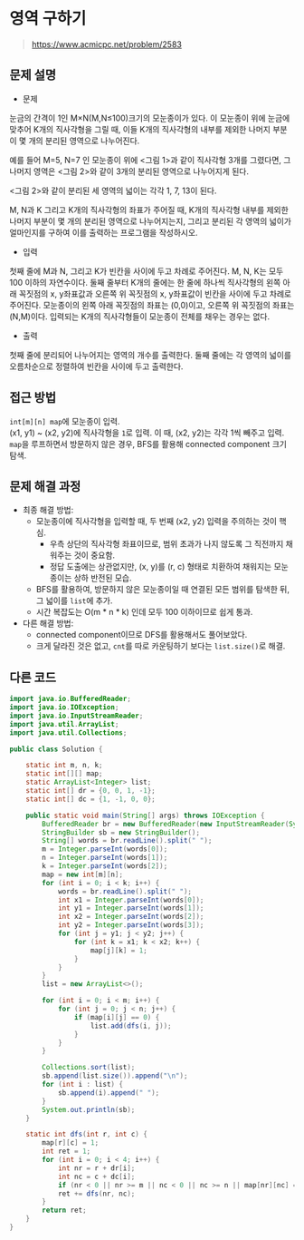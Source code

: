 # 영역 구하기

> https://www.acmicpc.net/problem/2583

## 문제 설명

- 문제

눈금의 간격이 1인 M×N(M,N≤100)크기의 모눈종이가 있다. 이 모눈종이 위에 눈금에 맞추어 K개의 직사각형을 그릴 때, 이들 K개의 직사각형의 내부를 제외한 나머지 부분이 몇 개의 분리된 영역으로 나누어진다.

예를 들어 M=5, N=7 인 모눈종이 위에 <그림 1>과 같이 직사각형 3개를 그렸다면, 그 나머지 영역은 <그림 2>와 같이 3개의 분리된 영역으로 나누어지게 된다.

<그림 2>와 같이 분리된 세 영역의 넓이는 각각 1, 7, 13이 된다.

M, N과 K 그리고 K개의 직사각형의 좌표가 주어질 때, K개의 직사각형 내부를 제외한 나머지 부분이 몇 개의 분리된 영역으로 나누어지는지, 그리고 분리된 각 영역의 넓이가 얼마인지를 구하여 이를 출력하는
프로그램을 작성하시오.

- 입력

첫째 줄에 M과 N, 그리고 K가 빈칸을 사이에 두고 차례로 주어진다. M, N, K는 모두 100 이하의 자연수이다. 둘째 줄부터 K개의 줄에는 한 줄에 하나씩 직사각형의 왼쪽 아래 꼭짓점의 x, y좌표값과 오른쪽
위 꼭짓점의 x, y좌표값이 빈칸을 사이에 두고 차례로 주어진다. 모눈종이의 왼쪽 아래 꼭짓점의 좌표는 (0,0)이고, 오른쪽 위 꼭짓점의 좌표는(N,M)이다. 입력되는 K개의 직사각형들이 모눈종이 전체를 채우는
경우는 없다.

- 출력

첫째 줄에 분리되어 나누어지는 영역의 개수를 출력한다. 둘째 줄에는 각 영역의 넓이를 오름차순으로 정렬하여 빈칸을 사이에 두고 출력한다.

## 접근 방법

`int[m][n] map`에 모눈종이 입력.  
(x1, y1) ~ (x2, y2)에 직사각형을 `1`로 입력. 이 때, (x2, y2)는 각각 1씩 빼주고 입력.  
`map`을 루프하면서 방문하지 않은 경우, BFS를 활용해 connected component 크기 탐색.

## 문제 해결 과정

- 최종 해결 방법:
    - 모눈종이에 직사각형을 입력할 때, 두 번째 (x2, y2) 입력을 주의하는 것이 핵심.
        - 우측 상단의 직사각형 좌표이므로, 범위 초과가 나지 않도록 그 직전까지 채워주는 것이 중요함.
        - 정답 도출에는 상관없지만, (x, y)를 (r, c) 형태로 치환하여 채워지는 모눈종이는 상하 반전된 모습.
    - BFS를 활용하여, 방문하지 않은 모눈종이일 때 연결된 모든 범위를 탐색한 뒤, 그 넓이를 `list`에 추가.
    - 시간 복잡도는 O(m * n * k) 인데 모두 100 이하이므로 쉽게 통과.
- 다른 해결 방법:
    - connected component이므로 DFS를 활용해서도 풀어보았다.
    - 크게 달라진 것은 없고, `cnt`를 따로 카운팅하기 보다는 `list.size()`로 해결.

## 다른 코드

```java
import java.io.BufferedReader;
import java.io.IOException;
import java.io.InputStreamReader;
import java.util.ArrayList;
import java.util.Collections;

public class Solution {

    static int m, n, k;
    static int[][] map;
    static ArrayList<Integer> list;
    static int[] dr = {0, 0, 1, -1};
    static int[] dc = {1, -1, 0, 0};

    public static void main(String[] args) throws IOException {
        BufferedReader br = new BufferedReader(new InputStreamReader(System.in));
        StringBuilder sb = new StringBuilder();
        String[] words = br.readLine().split(" ");
        m = Integer.parseInt(words[0]);
        n = Integer.parseInt(words[1]);
        k = Integer.parseInt(words[2]);
        map = new int[m][n];
        for (int i = 0; i < k; i++) {
            words = br.readLine().split(" ");
            int x1 = Integer.parseInt(words[0]);
            int y1 = Integer.parseInt(words[1]);
            int x2 = Integer.parseInt(words[2]);
            int y2 = Integer.parseInt(words[3]);
            for (int j = y1; j < y2; j++) {
                for (int k = x1; k < x2; k++) {
                    map[j][k] = 1;
                }
            }
        }
        list = new ArrayList<>();

        for (int i = 0; i < m; i++) {
            for (int j = 0; j < n; j++) {
                if (map[i][j] == 0) {
                    list.add(dfs(i, j));
                }
            }
        }

        Collections.sort(list);
        sb.append(list.size()).append("\n");
        for (int i : list) {
            sb.append(i).append(" ");
        }
        System.out.println(sb);
    }

    static int dfs(int r, int c) {
        map[r][c] = 1;
        int ret = 1;
        for (int i = 0; i < 4; i++) {
            int nr = r + dr[i];
            int nc = c + dc[i];
            if (nr < 0 || nr >= m || nc < 0 || nc >= n || map[nr][nc] == 1) continue;
            ret += dfs(nr, nc);
        }
        return ret;
    }
}
```
